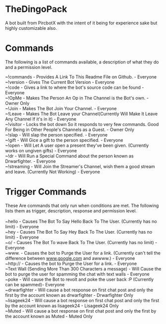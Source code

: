 TheDingoPack
=======

A bot built from PircbotX with the intent of it being for experience sake but highly customizable also.

Commands
==========
The following is a list of commands available, a description of what they do and a permission level. <br />

~!commands - Provides A Link To This Readme File on Github. - Everyone <br />
~!version - Gives The Current Bot Version - Everyone <br />
~!code - Gives a link to where the bot's source code can be found - Everyone <br />
~!OpMe - Makes The Person An Op in The Channel is the Bot's own. - Owner Only <br />
~!Join - Makes The Bot Join Your Channel. - Everyone <br />
~!Leave - Makes The Bot Leave your Channel(Currently Will Make It Leave Any Channel If it's in it) - Everyone <br />
~!visitor - Locks the bot down So it responds to very few commands. Good For Being in Other People's Channels as a Guest. - Owner Only <br />
~!slap <username> - Will slap the person specified. - Everyone <br />
~!gift <username> - Will Gice a gift to the person specified. - Everyone <br />
~!open - Will Let A user open a present they've been given. (Currently works on ungiven gifts) - Everyone <br />
~!dr - Will Run a Special Command about the person known as Drwarfighter. - Everyone <br />
~!streaming <username> - Will Join the Streamer's Channel, wish them a good stream and leave. (Currently Not Working) - Everyone <br />

Trigger Commands
==================
These Are commands that only run when conditions are met. The following lists them as trigger, description, response and permission level. <br /> <br />
~hello - Causes The Bot To Say Hello Back To The User. (Currently has no limit) - Everyone <br />
~hey - Causes The Bot To Say Hey Back To The User. (Currently has no limit) - Everyone <br />
~o/ - Causes The Bot To wave Back To The User. (Currently has no limit) - Everyone <br />
~www. - Causes the bot to Purge the User for a link. (Currently can't tell the difference between www.google.com and awwww.) - Everyone <br />
~http:// - Causes the bot to Purge the User for a link. - Everyone <br />
~Text Wall (Sending More Than 300 Characters a message) - Will Cause the bot to purge the user for spamming the chat with text walls - Everyone <br />
~poke - Will cause the Bot to revolt and poke the user back :P (Currently can be spammed)- Everyone <br />
~drwarfighter - Will cause a bot response on first chat post and only the first by the account known as drwarfighter - Drwarfighter Only <br />
~lisageek24 - Will cause a bot response on first chat post and only the first by the account known as lisageek24 - Lisageek24 Only <br />
~Muted - Will cause a bot response on first chat post and only the first by the account known as Muted - Muted Only <br />
